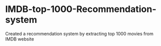 # IMDB-top-1000-Recommendation-system
Created a recommendation system by extracting top 1000 movies from IMDB website
